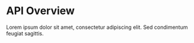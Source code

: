 # API Overview

<section-starting-page>
<title>Section starting page title</title>
<description>
Lorem ipsum dolor sit amet, consectetur adipiscing elit. Sed
condimentum feugiat sagittis.
</description>

<spotlight>
<a href="Changes.md" description="Sed condimentum feugiat sagittis" type="start"/>
<a href="Changes.md" description="Sed condimentum feugiat sagittis" type="search"/>
</spotlight>

<primary>
<title>Main group</title>
<a href="Changes.md"
   description="Sed condimentum feugiat sagittis"/>
</primary>

<secondary>
<title>Highlighted group</title>
<a href="Changes.md"
   description="Sed condimentum feugiat sagittis"/>
</secondary>

<misc>
<cards>
<title>Custom cards</title>
<a href="Changes.md"
   description="Sed condimentum feugiat sagittis"/>
</cards>

<links narrow="true">
<group>
    <title>Custom links</title>
    <a href="Changes.md"
       description="Sed condimentum feugiat sagittis"/>
</group>
</links>
</misc>
</section-starting-page>

<seealso>

<!--List any additional resources, such as tutorials or guides, that can help users understand and use the API effectively.-->

</seealso>

